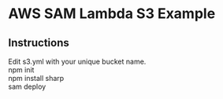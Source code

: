 # AWS SAM Lambda S3 Example
## Instructions  
Edit s3.yml with your unique bucket name.  
npm init  
npm install sharp  
sam deploy  
